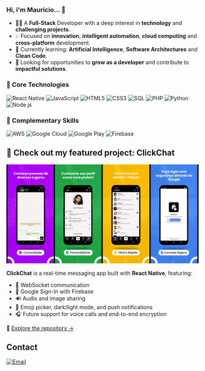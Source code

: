 ### Hi, i'm Mauricio... 👋

- 👨‍💻 A **Full-Stack** Developer with a deep interest in **technology** and **challenging projects**.
- 💡 Focused on **innovation**, **intelligent automation**, **cloud computing** and **cross-platform** development.  
- 🌱 Currently learning: **Artificial Intelligence**, **Software Architectures** and **Clean Code**.
- 🚀 Looking for opportunities to **grow as a developer** and contribute to **impactful solutions**.

### 🧠 Core Technologies

![React Native](https://img.shields.io/badge/-React%20Native-20232A?style=for-the-badge&logo=react&logoColor=61DAFB)
![JavaScript](https://img.shields.io/badge/-JavaScript-F7DF1E?style=for-the-badge&logo=javascript&logoColor=000)
![HTML5](https://img.shields.io/badge/-HTML5-E34F26?style=for-the-badge&logo=html5&logoColor=fff)
![CSS3](https://img.shields.io/badge/-CSS3-1572B6?style=for-the-badge&logo=css3&logoColor=white)
![SQL](https://img.shields.io/badge/-SQL-4479A1?style=for-the-badge&logo=mysql&logoColor=white)
![PHP](https://img.shields.io/badge/-PHP-777BB4?style=for-the-badge&logo=php&logoColor=white)
![Python](https://img.shields.io/badge/-Python-3776AB?style=for-the-badge&logo=python&logoColor=white)
![Node.js](https://img.shields.io/badge/-Node.js-339933?style=for-the-badge&logo=nodedotjs&logoColor=white)

### 🧩 Complementary Skills

![AWS](https://img.shields.io/badge/-AWS-232F3E?style=for-the-badge&logo=amazon-aws&logoColor=FF9900)
![Google Cloud](https://img.shields.io/badge/-Google%20Cloud-4285F4?style=for-the-badge&logo=googlecloud&logoColor=white)
![Google Play](https://img.shields.io/badge/-Google%20Play-34A853?style=for-the-badge&logo=google-play&logoColor=white)
![Firebase](https://img.shields.io/badge/-Firebase-FFCA28?style=for-the-badge&logo=firebase&logoColor=black)

## 🚀 Check out my featured project: ClickChat

![Demo Image](clickchat-demo-banner.png)

**ClickChat** is a real-time messaging app built with **React Native**, featuring:

- 🧩 WebSocket communication  
- 🔐 Google Sign-In with Firebase  
- 🔊 Audio and image sharing  
- 💬 Emoji picker, dark/light mode, and push notifications  
- 🎧 Future support for voice calls and end-to-end encryption  

🔗 [Explore the repository →](https://github.com/gitmachado/click-chat-client)


## Contact

[![Email](https://img.shields.io/badge/-Email-D14836?style=for-the-badge&logo=gmail&logoColor=white)](mailto:mauriciojesus.dev@gmail.com)
